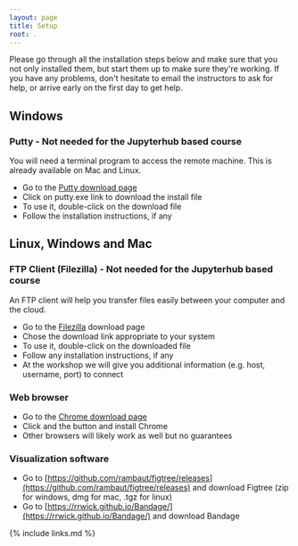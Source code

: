 ```yaml
---
layout: page
title: Setup
root: .
---
```


Please go through all the installation steps below and make sure that
you not only installed them, but start them up to make sure they're working.
If you have any problems, don't hesitate to email the instructors to
ask for help, or arrive early on the first day to
get help.

## Windows
### Putty - Not needed for the Jupyterhub based course
You will need a terminal program to access the remote machine. This is already available on Mac and Linux.
- Go to the [Putty download page](http://www.chiark.greenend.org.uk/~sgtatham/putty/download.html)
- Click on putty.exe link to download the install file
- To use it, double-click on the download file
- Follow the installation instructions, if any 

## Linux, Windows and Mac 

### FTP Client (Filezilla) - Not needed for the Jupyterhub based course
An FTP client will help you transfer files easily between your computer and the cloud.

- Go to the [Filezilla](https://filezilla-project.org/download.php?show_all=1) download page
- Chose the download link appropriate to your system
- To use it, double-click on the downloaded file
- Follow any installation instructions, if any
- At the workshop we will give you additional information (e.g. host, username, port) to connect

### Web browser
- Go to the [Chrome download page](https://www.google.com/chrome/browser/desktop/index.html)
- Click and the button and install Chrome
- Other browsers will likely work as well but no guarantees

### Visualization software 
- Go to [https://github.com/rambaut/figtree/releases](https://github.com/rambaut/figtree/releases) and download Figtree (zip for windows, dmg for mac, .tgz for linux)
- Go to [https://rrwick.github.io/Bandage/](https://rrwick.github.io/Bandage/) and download Bandage

{% include links.md %}
